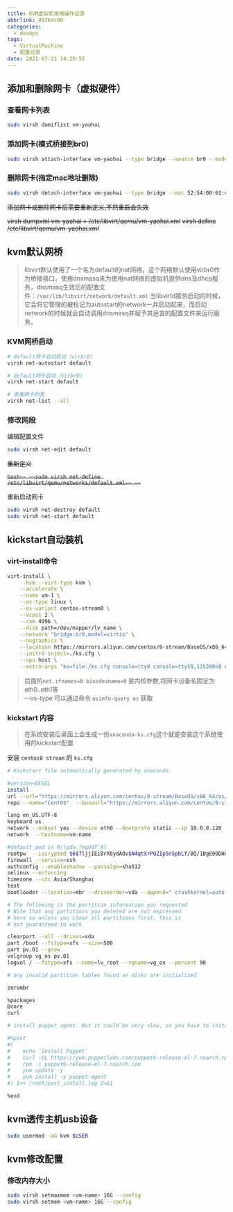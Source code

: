 ```yaml
---
title: KVM虚拟机常用操作记录
abbrlink: 4926dc90
categories:
  - devops
tags:
  - VirtualMachine
  - 配置记录
date: 2021-07-21 14:20:55
---
```


## 添加和删除网卡（虚拟硬件）

### 查看网卡列表

```bash
sudo virsh domiflist vm-yaohai
```

### 添加网卡(模式桥接到br0)

```bash
sudo virsh attach-interface vm-yaohai --type bridge --source br0 --model virtio --config
```

### 删除网卡(指定mac地址删除)

```bash
sudo virsh detach-interface vm-yaohai --type bridge --mac 52:54:00:61:4c:f3 --config
```

~~添加网卡或删除网卡后需要重新定义,不然重启会失效~~

~~virsh dumpxml vm-yaohai > /etc/libvirt/qemu/vm-yaohai.xml~~
~~virsh define /etc/libvirt/qemu/vm-yaohai.xml~~

## kvm默认网桥

> libvirt默认使用了一个名为default的nat网络，这个网络默认使用virbr0作为桥接接口，使用dnsmasq来为使用nat网络的虚拟机提供dns及dhcp服务，dnsmasq生效后的配置文件：`/var/lib/libvirt/network/default.xml`
> 当libvirtd服务启动的时候，它会将它管理的被标记为autostart的network一并启动起来，而启动network的时候就会自动调用dnsmasq并赋予其适宜的配置文件来运行服务。

### KVM网桥启动

```bash
# default网卡自动启动（virbr0）
virsh net-autostart default

# default网卡启动（virbr0）
virsh net-start default

# 查看网卡列表
virsh net-list --all
```

### 修改网段

编辑配置文件

```bash
sudo virsh net-edit default
```

~~重新定义~~

~~```bash~~
~~sudo virsh net-define /etc/libvirt/qemu/networks/default.xml~~
~~```~~

重新启动网卡

```bash
sudo virsh net-destroy default
sudo virsh net-start default
```

## kickstart自动装机

### virt-install命令

```bash
virt-install \
    --hvm --virt-type kvm \
    --accelerate \
    --name vm-1 \
    --os-type linux \
    --os-variant centos-stream8 \
    --vcpus 2 \
    --ram 4096 \
    --disk path=/dev/mapper/lv_name \
    --network "bridge:br0,model=virtio" \
    --nographics \
    --location https://mirrors.aliyun.com/centos/8-stream/BaseOS/x86_64/os/ \
    --initrd-inject=./ks.cfg \
    --cpu host \
    --extra-args "ks=file:/ks.cfg console=tty0 console=ttyS0,115200n8 net.ifnames=0 biosdevname=0"
```

> 后面的`net.ifnames=0 biosdevname=0` 是内核参数,将网卡设备名固定为eth0..eth1等  
> --os-type 可以通过命令 `osinfo-query os` 获取

### kickstart 内容

> 在系统安装后桌面上会生成一份`anaconda-ks.cfg`这个就是安装这个系统使用的kickstart配置

安装 `centos8 stream` 的 `ks.cfg`

```bash
# Kickstart file automatically generated by anaconda.

#version=DEVEL
install
url --url="https://mirrors.aliyun.com/centos/8-stream/BaseOS/x86_64/os/"
repo --name="CentOS"  --baseurl="https://mirrors.aliyun.com/centos/8-stream/BaseOS/x86_64/os/" --cost=100

lang en_US.UTF-8
keyboard us
network --onboot yes --device eth0 --bootproto static --ip 10.0.0.120 --netmask 255.255.0.0 --gateway 10.0.0.8 --noipv6 --nameserver 10.0.0.35,10.0.0.30
network  --hostname=vm-name

#default pwd is R/)ydu.?egUdT'Xl
rootpw  --iscrypted $6$7ljjIEi8rX8ydAOv$N4qtXrPQZIp5n5pbLf/BQ/1BgE0ODHoXGJzCiWCYl006hOhZeITXl.yz0kpRvolScvAMOZ..XzPIX7iiRtV5v/
firewall --service=ssh
authconfig --enableshadow --passalgo=sha512
selinux --enforcing
timezone --utc Asia/Shanghai
text
bootloader --location=mbr --driveorder=vda --append=" crashkernel=auto console=ttyS0,115200n8 net.ifnames=0 biosdevname=0"

# The following is the partition information you requested
# Note that any partitions you deleted are not expressed
# here so unless you clear all partitions first, this is
# not guaranteed to work

clearpart --all --drives=vda
part /boot --fstype=xfs --size=500
part pv.01 --grow
volgroup vg_os pv.01
logvol / --fstype=xfs --name=lv_root --vgname=vg_os --percent 90

# any invalid partition tables found on disks are initialized

zerombr

%packages
@core
curl

# install puppet agent. But it could be very slow, so you have to install it manually

#%post
#(
#    echo 'Install Puppet'
#    curl -OL https://yum.puppetlabs.com/puppet6-release-el-7.noarch.rpm
#    rpm -i puppet6-release-el-7.noarch.rpm
#    yum update -y
#    yum install -y puppet-agent
#) 1>> /root/post_install.log 2>&1

%end
```

## kvm透传主机usb设备

```bash
sudo usermod -aG kvm $USER
```

## kvm修改配置

### 修改内存大小

```bash
sudo virsh setmaxmem <vm-name> 16G --config
sudo virsh setmem <vm-name> 16G --config
```
